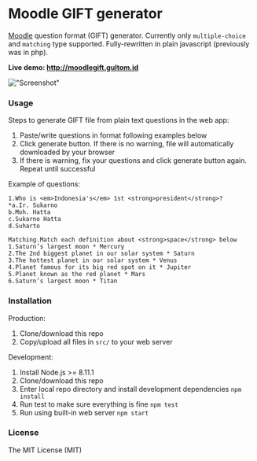 # Moodle GIFT generator

[Moodle](https://moodle.org/) question format (GIFT) generator. Currently only `multiple-choice` and `matching` type supported. Fully-rewritten in plain javascript (previously was in php).

**Live demo: http://moodlegift.gultom.id**

!["Screenshot"](screenshot.png)

### Usage

Steps to generate GIFT file from plain text questions in the web app:

1. Paste/write questions in format following examples below
1. Click generate button. If there is no warning, file will automatically downloaded by your browser
1. If there is warning, fix your questions and click generate button again. Repeat until successful

Example of questions:

```
1.Who is <em>Indonesia's</em> 1st <strong>president</strong>?
*a.Ir. Sukarno
b.Moh. Hatta
c.Sukarno Hatta
d.Suharto

Matching.Match each definition about <strong>space</strong> below
1.Saturn’s largest moon * Mercury
2.The 2nd biggest planet in our solar system * Saturn
3.The hottest planet in our solar system * Venus
4.Planet famous for its big red spot on it * Jupiter
5.Planet known as the red planet * Mars
6.Saturn’s largest moon * Titan
```
### Installation

Production:

1. Clone/download this repo
1. Copy/upload all files in `src/` to your web server

Development:

1. Install Node.js >= 8.11.1
1. Clone/download this repo
1. Enter local repo directory and install development dependencies `npm install`
1. Run test to make sure everything is fine `npm test`
1. Run using built-in web server `npm start`


### License

The MIT License (MIT)
